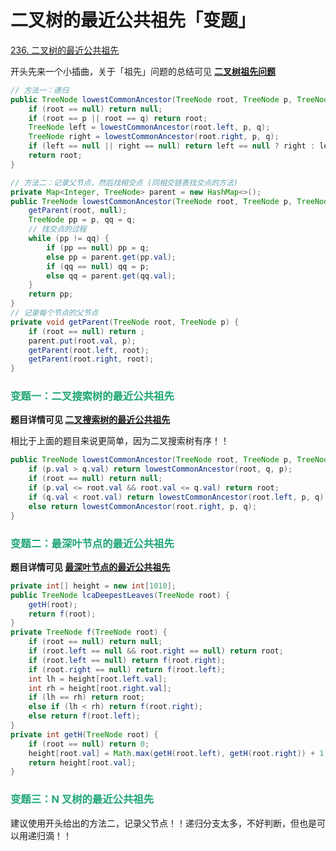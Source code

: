 # 二叉树的最近公共祖先「变题」

[236. 二叉树的最近公共祖先](https://leetcode.cn/problems/lowest-common-ancestor-of-a-binary-tree/)



开头先来一个小插曲，关于「祖先」问题的总结可见 **[二叉树祖先问题](./二叉树祖先问题.html)**

```java
// 方法一：递归
public TreeNode lowestCommonAncestor(TreeNode root, TreeNode p, TreeNode q) {
    if (root == null) return null;
    if (root == p || root == q) return root;
    TreeNode left = lowestCommonAncestor(root.left, p, q);
    TreeNode right = lowestCommonAncestor(root.right, p, q);
    if (left == null || right == null) return left == null ? right : left;
    return root;
}

// 方法二：记录父节点，然后找相交点 (同相交链表找交点的方法)
private Map<Integer, TreeNode> parent = new HashMap<>();
public TreeNode lowestCommonAncestor(TreeNode root, TreeNode p, TreeNode q) {
    getParent(root, null);
    TreeNode pp = p, qq = q;
    // 找交点的过程
    while (pp != qq) {
        if (pp == null) pp = q;
        else pp = parent.get(pp.val);
        if (qq == null) qq = p;
        else qq = parent.get(qq.val);
    }
    return pp;
}
// 记录每个节点的父节点
private void getParent(TreeNode root, TreeNode p) {
    if (root == null) return ;
    parent.put(root.val, p);
    getParent(root.left, root);
    getParent(root.right, root);
}
```

### <font color=#1FA774>变题一：二叉搜索树的最近公共祖先</font>

**题目详情可见 [二叉搜索树的最近公共祖先](https://leetcode.cn/problems/lowest-common-ancestor-of-a-binary-search-tree/)**

相比于上面的题目来说更简单，因为二叉搜索树有序！！

```java
public TreeNode lowestCommonAncestor(TreeNode root, TreeNode p, TreeNode q) {
    if (p.val > q.val) return lowestCommonAncestor(root, q, p);
    if (root == null) return null;
    if (p.val <= root.val && root.val <= q.val) return root;
    if (q.val < root.val) return lowestCommonAncestor(root.left, p, q);
    else return lowestCommonAncestor(root.right, p, q);
}
```

### <font color=#1FA774>变题二：最深叶节点的最近公共祖先</font>

**题目详情可见 [最深叶节点的最近公共祖先](https://leetcode.cn/problems/lowest-common-ancestor-of-deepest-leaves/)**

```java
private int[] height = new int[1010];
public TreeNode lcaDeepestLeaves(TreeNode root) {
    getH(root);
    return f(root);
}
private TreeNode f(TreeNode root) {
    if (root == null) return null;
    if (root.left == null && root.right == null) return root;
    if (root.left == null) return f(root.right);
    if (root.right == null) return f(root.left);
    int lh = height[root.left.val];
    int rh = height[root.right.val];
    if (lh == rh) return root;
    else if (lh < rh) return f(root.right);
    else return f(root.left);
}
private int getH(TreeNode root) {
    if (root == null) return 0;
    height[root.val] = Math.max(getH(root.left), getH(root.right)) + 1;
    return height[root.val];
}
```

### <font color=#1FA774>变题三：N 叉树的最近公共祖先</font>

建议使用开头给出的方法二，记录父节点！！递归分支太多，不好判断，但也是可以用递归滴！！
